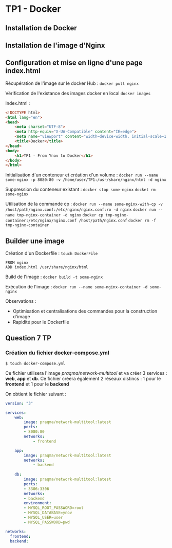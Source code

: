 # TP1 - Docker


## Installation de Docker


## Installation de l'image d'Nginx


## Configuration et mise en ligne d'une page index.html

Récupération de l'image sur le docker Hub :
`docker pull nginx`

Vérification de l'existance des images docker en local
`docker images`

Index.html :
```html
<!DOCTYPE html>
<html lang="en">
<head>
    <meta charset="UTF-8">
    <meta http-equiv="X-UA-Compatible" content="IE=edge">
    <meta name="viewport" content="width=device-width, initial-scale=1.0">
    <title>Docker</title>
</head>
<body>
    <h1>TP1 - From Ynov to Docker</h1>
</body>
</html>
```

Initialisation d'un conteneur et création d'un volume :
`docker run --name some-nginx -p 8080:80 -v /home/user/TP1:/usr/share/nginx/html -d nginx`

Suppression du conteneur existant : 
`docker stop some-nginx`
`docket rm some-nginx`

Utilisation de la commande cp :
`docker run --name some-nginx-with-cp -v /host/path/nginx.conf:/etc/nginx/nginx.conf:ro -d nginx`
`docker run --name tmp-nginx-container -d nginx`
`docker cp tmp-nginx-container:/etc/nginx/nginx.conf /host/path/nginx.conf`
`docker rm -f tmp-nginx-container`

## Builder une image

Création d'un Dockerfile :
`touch DockerFile`

```
FROM nginx
ADD index.html /usr/share/nginx/html
```

Build de l'image : `docker build -t some-nginx`


Exécution de l'image : `docker run --name some-nginx-container -d some-nginx`

Observations :
- Optimisation et centralisations des commandes pour la construction d'image
- Rapidité pour le Dockerfile

## Question 7 TP

### Création du fichier docker-compose.yml

`$ touch docker-compose.yml`

Ce fichier utilisera l'image *praqma/network-multitool* et va créer 3 services : **web**, **app** et **db**.
Ce fichier créera également 2 réseaux distincs : 1 pour le **frontend** et 1 pour le **backend**

On obtient le fichier suivant :
```yml
version: "3"

services:
    web:
        image: praqma/network-multitool:latest
        ports:
        - 8080:80
        networks:
            - frontend

    app:
        image: praqma/network-multitool:latest
        networks:
            - backend
      
    db:
        image: praqma/network-multitool:latest
        ports: 
        - 3306:3306
        networks:
        - backend
        environment:
        - MYSQL_ROOT_PASSWORD=root
        - MYSQL_DATABASE=ynov 
        - MYSQL_USER=user 
        - MYSQL_PASSWORD=pwd

networks:
  frontend:
  backend:
```
